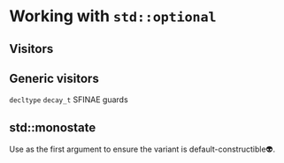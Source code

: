 # Working with `std::optional`

## Visitors

## Generic visitors
`decltype`
`decay_t`
SFINAE guards

## std::monostate

Use as the first argument to ensure the variant is default-constructible:alien:.
